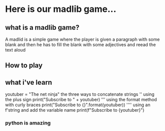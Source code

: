 # Here is our madlib game...

## what is a madlib game?
A madlid is a simple game where the player is given a paragraph with some blank and then he has to fill the blank with some adjectives and reead the text aloud

## How to play

## what i've learn
youtuber = "The net ninja"
 the three ways to concatenate strings 
'' using the plus sign
print("Subscribe to " + youtuber)
''' using the format method with curly braces
print("Subscribe to {}".format(youtuber))
'''' using an f'string and add the variable name
print(f"Subscribe to {youtuber}")

### python is amazing